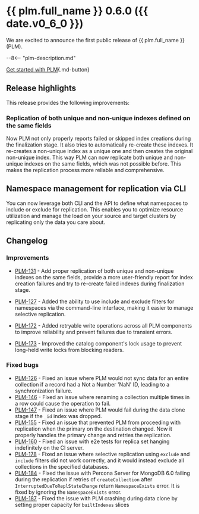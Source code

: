 # {{ plm.full_name }} 0.6.0 ({{ date.v0_6_0 }})

We are excited to announce the first public release of {{ plm.full_name }} (PLM). 

--8<-- "plm-description.md"

[Get started with PLM](installation.md){.md-button}

## Release highlights

This release provides the following improvements: 

### Replication of both unique and non-unique indexes defined on the same fields

Now PLM not only properly reports failed or skipped index creations during the finalization stage. It also tries to automatically re-create these indexes. It re-creates a non-unique index as a unique one and then creates the original non-unique index. This way PLM can now replicate both unique and non-unique indexes on the same fields, which was not possible before. This makes the replication process more reliable and comprehensive.

## Namespace management for replication via CLI

You can now leverage both CLI and the API to define what namespaces to include or exclude for replication. This enables you to optimize resource utilization and manage the load on your source and target clusters by replicating only the data you care about. 

## Changelog

### Improvements

* [PLM-131](https://perconadev.atlassian.net/browse/PLM-131) - Add proper replication of both unique and non-unique indexes on the same fields, provide a more user-friendly report for index creation failures and try to re-create failed indexes during finalization stage.

* [PLM-127](https://perconadev.atlassian.net/browse/PLM-127) - Added the ability to use include and exclude filters for namespaces via the command-line interface, making it easier to manage selective replication.

* [PLM-172](https://perconadev.atlassian.net/browse/PLM-172) - Added retryable write operations across all PLM components to improve reliability and prevent failures due to transient errors.

* [PLM-173](https://perconadev.atlassian.net/browse/PLM-173) - Improved the catalog component's lock usage to prevent long-held write locks from blocking readers.

### Fixed bugs

* [PLM-126](https://perconadev.atlassian.net/browse/PLM-126) - Fixed an issue where PLM would not sync data for an entire collection if a record had a Not a Number 'NaN' ID, leading to a synchronization failure.
* [PLM-146](https://perconadev.atlassian.net/browse/PLM-146) - Fixed an issue where renaming a collection multiple times in a row could cause the operation to fail.
* [PLM-147](https://perconadev.atlassian.net/browse/PLM-147) - Fixed an issue where PLM would fail during the data clone stage if the `_id` index was dropped.
* [PLM-155](https://perconadev.atlassian.net/browse/PLM-155) - Fixed an issue that prevented PLM from proceeding with replication when the primary on the destination changed. Now it properly handles the primary change and retries the replication.
* [PLM-160](https://perconadev.atlassian.net/browse/PLM-160) - Fixed an issue with e2e tests for replica set hanging indefinitely on the CI server.
* [PLM-178](https://perconadev.atlassian.net/browse/PLM-178) - Fixed an issue where selective replication using `exclude` and `include` filters did not work correctly, and it would instead exclude all collections in the specified databases.
* [PLM-184](https://perconadev.atlassian.net/browse/PLM-184) - Fixed the issue with Percona Server for MongoDB 6.0 failing during the replication if retries of `createCollection` after `InterruptedDueToReplStateChange` return `NamespaceExists` error. It is fixed by ignoring the `NamespaceExists` error.
* [PLM-187](https://perconadev.atlassian.net/browse/PLM-187) - Fixed the issue with PLM crashing during data clone by setting proper capacity for `builtIndexes` slices	
